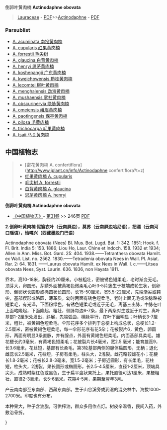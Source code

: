 倒卵叶黄肉楠 **Actinodaphne obovata**

> [Lauraceae](http://www.iplant.cn/info/Lauraceae?t=foc) - [PDF](http://www.iplant.cn/foc/pdf/Lauraceae.pdf)>>[Actinodaphne](Actinodaphne-黄肉楠属.md) - [PDF](http://www.iplant.cn/foc/pdf/Actinodaphne.pdf)

### Parsublist

* [A.  acuminata  南投黄肉楠](Actinodaphne-acuminata-南投黄肉楠.md)
* [A.  cupularis  红果黄肉楠](Actinodaphne-cupularis-红果黄肉楠.md)
* [A.  forrestii  毛尖树](Actinodaphne-forrestii-毛尖树.md)
* [A.  glaucina  白背黄肉楠](Actinodaphne-glaucina-白背黄肉楠.md)
* [A.  henryi  思茅黄肉楠](Actinodaphne-henryi-思茅黄肉楠.md)
* [A.  koshepangii  广东黄肉楠](Actinodaphne-koshepangii-广东黄肉楠.md)
* [A.  kweichowensis  黔桂黄肉楠](Actinodaphne-kweichowensis-黔桂黄肉楠.md)
* [A.  lecomtei  柳叶黄肉楠](Actinodaphne-lecomtei-柳叶黄肉楠.md)
* [A.  menghaiensis  勐海黄肉楠](Actinodaphne-menghaiensis-勐海黄肉楠.md)
* [A.  mushaensis  雾社黄肉楠](Actinodaphne-mushaensis-雾社黄肉楠.md)
* [A.  obscurinervia  隐脉黄肉楠](Actinodaphne-obscurinervia-隐脉黄肉楠.md)
* [A.  omeiensis  峨眉黄肉楠](Actinodaphne-omeiensis-峨眉黄肉楠.md)
* [A.  paotingensis  保亭黄肉楠](Actinodaphne-paotingensis-保亭黄肉楠.md)
* [A.  pilosa  毛黄肉楠](Actinodaphne-pilosa-毛黄肉楠.md)
* [A.  trichocarpa  毛果黄肉楠](Actinodaphne-trichocarpa-毛果黄肉楠.md)
* [A.  tsaii  马关黄肉楠](Actinodaphne-tsaii-马关黄肉楠.md)

## 中国植物志

> * [密花黄肉楠  A.  confertiflora](http://www.iplant.cn/info/Actinodaphne confertiflora?t=z)
> * [红果黄肉楠  A.  cupularis](Actinodaphne-cupularis-红果黄肉楠.md)
> * [毛尖树  A.  forrestii](Actinodaphne-forrestii-毛尖树.md)
> * [白背黄肉楠  A.  glaucina](Actinodaphne-glaucina-白背黄肉楠.md)
> * [思茅黄肉楠  A.  henryi](Actinodaphne-henryi-思茅黄肉楠.md)

**倒卵叶黄肉楠 Actinodaphne obovata**

* [《中国植物志》](http://www.iplant.cn/frps)- [第31卷](http://www.iplant.cn/frps/vol/31) >> 246页 [PDF](http://www.iplant.cn/frps/pdf/31/246.PDF)

**2.倒卵叶黄肉楠 假簔衣叶（云南屏边），莫苏（云南屏边哈尼语），把漂（云南河口瑶语），恰嘎兴（西藏墨脱门巴语）**

Actinodaphne obovata (Nees) Bl. Mus. Bot. Lugd. Bat. 1: 342. 1851; Hook. f. Fl. Brit. India 5: 153. 1886; Liou Ho, Laur. Chine et Indoch. 158. 1932 et 1934; Allen in Ann. Miss. Bot. Gard. 25: 404. 1938.——Tetranthera obovata Hamilt. ex Wall. List. no. 2562. 1830.——Tetradenia obovata Nees in Wall. Pl. Asiat. Rar. 2: 64. 1831. ——Laurus obovata Hamilt. ex Nees in Wall. l. c.——Litsea obovata Nees, Syst. Laurin. 636. 1836, non Hayata 1911.

乔木，高10-18米，胸径约20厘米。小枝粗壮，密被锈色短柔毛，老时渐变无毛。顶芽大，卵圆形，芽鳞外面被黄褐色微柔毛心叶3-5片簇生于枝端成轮生状，倒卵形、倒卵状长圆形或椭圆状长圆形，长15-50厘米，宽5.5-22厘米，先端渐尖或钝尖，基部楔形或略圆，薄革质，幼时两面有锈色短柔毛，老时上面无毛或沿脉略被短柔毛，有光泽，下面粉绿色，有锈色短柔毛或近于无毛，离基三出脉，中脉在叶上面略隆起，下面隆起，粗壮，侧脉每边6-7条，最下两条对生或近于对生，离叶基部1-2厘米处发出，斜展，先端弧曲，横脉平行，在叶下面明显；叶柄长3-7厘米，粗壮，被黄褐色短柔毛。伞形花序多个排列于总梗上构成总状，总梗长1.2-2.5厘米，密被黄褐色短柔毛，每一伞形花序有花5朵；花被裂片6，黄色，卵圆形，两面有明显3条直脉，并有腺点，外面有黄褐色短柔毛，内面基部具柔毛。雄花梗长约3毫米，有黄褐色短柔毛；花被裂片长4毫米，宽2.5.毫米；能育雄蕊9，长3.6毫米，花丝短，基部有长柔毛，第3轮基部两侧的腺体扁圆形，无柄；退化雌蕊长2.5毫米，花柱短，子房有柔毛，柱头大，2浅裂。雌花略较雄花小；花梗长1.8-2毫米；花被长2.8-3毫米，宽1.5-2毫米；子房近圆形，有长柔毛，花柱短，柱头大，2浅裂。果长圆形或椭圆形，长2.5-4.5厘米，直径1-2厘米，顶端具尖头，成熟时紫红色或黑色，生于扁平盘状果托上，果托直径可达1厘米，果梗粗壮，直径2-3毫米，长5-6毫米。花期4-5月，果期至翌年3月。

产云南南部至东南部、西藏东南部。生于山谷溪旁或润湿的混交林中，海拔1000-2700米。印度也有分布。

本种果大，种子含油脂，可供榨油，群众多用作点灯。树皮辛温香，民间入药，外敷治骨折。

}